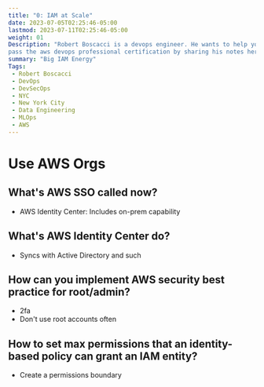 ```yaml
---
title: "0: IAM at Scale"
date: 2023-07-05T02:25:46-05:00
lastmod: 2023-07-11T02:25:46-05:00
weight: 01
Description: "Robert Boscacci is a devops engineer. He wants to help you \
pass the aws devops professional certification by sharing his notes here." # Keep to 150-160 chars
summary: "Big IAM Energy"
Tags:
 - Robert Boscacci
 - DevOps
 - DevSecOps
 - NYC
 - New York City
 - Data Engineering
 - MLOps
 - AWS
---
```


# Use AWS Orgs

## What's AWS SSO called now?
- AWS Identity Center: Includes on-prem capability

## What's AWS Identity Center do?
- Syncs with Active Directory and such

## How can you implement AWS security best practice for root/admin?
- 2fa
- Don't use root accounts often

## How to set max permissions that an identity-based policy can grant an IAM entity?
- Create a permissions boundary